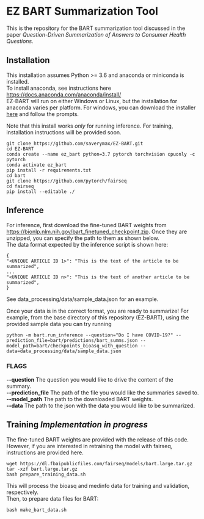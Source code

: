 # EZ BART Summarization Tool
This is the repository for the BART summarization tool discussed in the paper *Question-Driven Summarization of Answers to Consumer Health Questions*. 

## Installation
This installation assumes Python >= 3.6 and anaconda or miniconda is installed.   
To install anaconda, see instructions here https://docs.anaconda.com/anaconda/install/   
EZ-BART will run on either Windows or Linux, but the installation for anaconda varies per platform.
For windows, you can download the installer [here](https://docs.anaconda.com/anaconda/install/windows/) and follow the prompts.

Note that this install works *only* for running inference. For training, installation instructions will be provided soon.
```
git clone https://github.com/saverymax/EZ-BART.git
cd EZ-BART
conda create --name ez_bart python=3.7 pytorch torchvision cpuonly -c pytorch
conda activate ez_bart
pip install -r requirements.txt
cd bart
git clone https://github.com/pytorch/fairseq
cd fairseq
pip install --editable ./
```

## Inference
For inference, first download the fine-tuned BART weights from https://bionlp.nlm.nih.gov/bart_finetuned_checkpoint.zip. Once they are unzipped, you can specify the path to them as shown below.   
The data format expected by the inference script is shown here:
```
{
"<UNIQUE ARTICLE ID 1>": "This is the text of the article to be summarized",
...
"<UNIQUE ARTICLE ID n>": "This is the text of another article to be summarized",
}
```
See data_processing/data/sample_data.json for an example.

Once your data is in the correct format, you are ready to summarize!
For example, from the base directory of this repository (EZ-BART), using the provided sample data you can try running
```
python -m bart.run_inference --question="Do I have COVID-19?" --prediction_file=bart/predictions/bart_summs.json --model_path=bart/checkpoints_bioasq_with_question --data=data_processing/data/sample_data.json
```
### FLAGS
**--question** The question you would like to drive the content of the summary.   
**--prediction_file** The path of the file you would like the summaries saved to.   
**--model_path** The path to the downloaded BART weights.   
**--data** The path to the json with the data you would like to be summarized.   


## Training *Implementation in progress*
The fine-tuned BART weights are provided with the release of this code. However, if you are interested in retraining the model with fairseq, instructions are provided here.
```
wget https://dl.fbaipublicfiles.com/fairseq/models/bart.large.tar.gz
tar -xzf bart.large.tar.gz
bash prepare_training_data.sh
```
This will process the bioasq and medinfo data for training and validation, respectively.   
Then, to prepare data files for BART:
```
bash make_bart_data.sh
```

